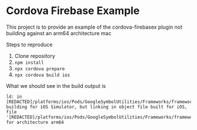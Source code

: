 # Cordova Firebase Example

This project is to provide an example of the cordova-firebasex plugin not building against an arm64 architecture mac

Steps to reproduce

1. Clone repository
2. `npm install`
3. `npx cordova prepare`
4. `npx cordova build ios`

What we should see in the build output is
```
ld: in [REDACTED]/platforms/ios/Pods/GoogleSymbolUtilities/Frameworks/frameworks/GoogleSymbolUtilities.framework/GoogleSymbolUtilities(overload.o), building for iOS Simulator, but linking in object file built for iOS, file '[REDACTED]/platforms/ios/Pods/GoogleSymbolUtilities/Frameworks/frameworks/GoogleSymbolUtilities.framework/GoogleSymbolUtilities' for architecture arm64
```
